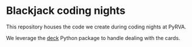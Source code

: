 # Blackjack coding nights

This repository houses the code we create during coding nights at PyRVA.

We leverage the [deck](https://github.com/zooba/deck) Python package to handle dealing with the cards.
